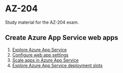 # AZ-204
Study material for the AZ-204 exam.

## Create Azure App Service web apps
1. [Explore Azure App Service](AppService/Explore.md)
2. [Configure web app settings](AppService/Configure.md)
3. [Scale apps in Azure App Service](AppService/Scale.md)
4. [Explore Azure App Service deployment slots](AppService/DeploymentSlots.md)
